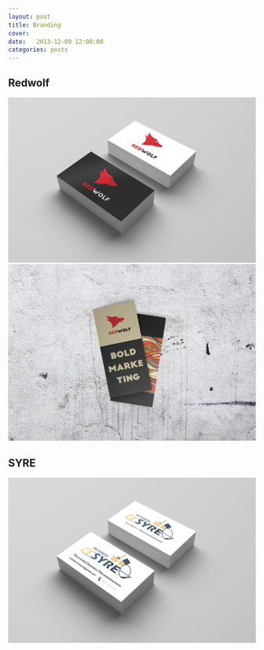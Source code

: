 ```yaml
---
layout: post
title: Branding
cover: 
date:   2013-12-09 12:00:00
categories: posts
---
```


## Redwolf
<img src="images/redCard.jpg" width="800"><img>
<img src="images/redFlyer.jpg" width="800"><img>

## SYRE
<img src="images/syreCard.jpg" width="800"><img>

